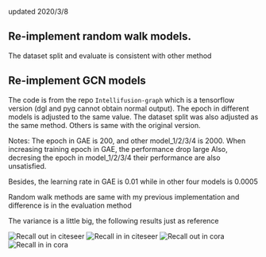 updated 2020/3/8

## Re-implement random walk models. 

The dataset split and evaluate is consistent with other method

## Re-implement GCN models

The code is from the repo `Intellifusion-graph` which is a tensorflow version (dgl and pyg cannot obtain normal output).
The epoch in different models is adjusted to the same value.
The dataset split was also adjusted as the same method. Others is same with the original version.

Notes: The epoch in GAE is 200, and other model_1/2/3/4 is 2000. When increasing training epoch in GAE, the performance drop large
Also, decresing the epoch in model_1/2/3/4 their performance are also unsatisfied.

Besides, the learning rate in GAE is 0.01 while in other four models is 0.0005

Random walk methods are same with my previous implementation and difference is in the evaluation method

The variance is a little big, the following results just as reference

![Recall out in citeseer](./citeseer_recall_out.png)
![Recall in in citeseer](./citeseer_recall_in.png)
![Recall out in cora](./cora_recall_out.png)
![Recall in in cora](./cora_recall_in.png)

 

